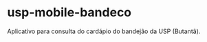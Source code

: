 usp-mobile-bandeco
==================

Aplicativo para consulta do cardápio do bandejão da USP (Butantã).
